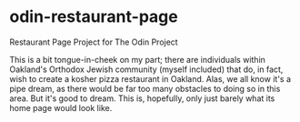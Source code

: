 # odin-restaurant-page
Restaurant Page Project for The Odin Project

This is a bit tongue-in-cheek on my part; there are individuals within Oakland's Orthodox Jewish community (myself included) that do, in fact, wish to create a kosher pizza restaurant in Oakland. Alas, we all know it's a pipe dream, as there would be far too many obstacles to doing so in this area. But it's good to dream. This is, hopefully, only just barely what its home page would look like.